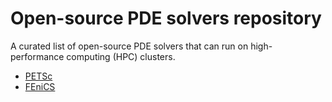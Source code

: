 # Open-source PDE solvers repository

A curated list of open-source PDE solvers that can run on high-performance computing (HPC) clusters.

- [PETSc](petsc)
- [FEniCS](fenics)


